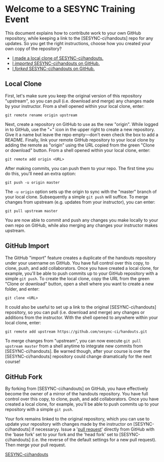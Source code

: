 # Welcome to a SESYNC Training Event

This document explains how to contribute work to your own GitHub repository, while keeping a link to the [SESYNC-ci/handouts] repo for any updates. So you get the right instructions, choose how you created your own copy of the repository?

- [I made a local clone of SESYNC-ci/handouts.](#local-clone)
- [I *imported* SESYNC-ci/handouts on GitHub.](#github-import)
- [I *forked* SESYNC-ci/handouts on GitHub.](#github-fork)

## Local Clone

First, let's make sure you keep the original version of this repository "upstream", so you can pull (i.e. download and merge) any changes made by your instructor. From a shell opened within your local clone, enter:

    git remote rename origin upstream

Next, create a repository on GitHub to use as the new "origin". While logged in to GitHub, use the "+" icon in the upper right to create a new repository. Give it a name but leave the repo empty&mdash;don't even check the box to add a README. Finally, link your remote GitHub repository to your local clone by adding the remote as "origin" using the URL copied from the green "Clone or download" button. From a shell opened within your local clone, enter:

    git remote add origin <URL>
	
After making commits, you can push them to your repo. The first time you do this, you'll need an extra option:

    git push -u origin master
    
The `-u origin` option sets up the origin to sync with the "master" branch of your local clone. Subsequently a simple `git push` will suffice. To merge changes from upstream (e.g. updates from your instructor), you can enter:

    git pull upstream master
   
You are now able to commit and push any changes you make locally to your own repo on GitHub, while also merging any changes your instructor makes upstream.

## GitHub Import

The GitHub "import" feature creates a duplicate of the handouts repository under your username on GitHub. You have full control over this copy, to clone, push, and add collaborators. Once you have created a local clone, for example, you'll be able to push commits up to your GitHub repository with a simple `git push`. To create the local clone, copy the URL from the green "Clone or download" button, open a shell where you want to create a new folder, and enter:

    git clone <URL>


It could also be useful to set up a link to the original [SESYNC-ci/handouts] repository, so you can pull (i.e. download and merge) any changes or additions from the instructor. With the shell opened to anywhere within your local clone, enter:

    git remote add upstream https://github.com/sesync-ci/handouts.git

To merge changes from "upstream", you can now execute `git pull upstream master` from a shell anytime to integrate new commits from [SESYNC-ci/handouts]. Be warned though, after your course is over the [SESYNC-ci/handouts] repository could change dramatically for the next course!

## GitHub Fork

By forking from [SESYNC-ci/handouts] on GitHub, you have effectively become the owner of a mirror of the handouts repository. You have full control over this copy, to clone, push, and add collaborators. Once you have created a local clone, for example, you'll be able to push commits up to your repository with a simple `git push`.

Your fork remains linked to the original repository, which you can use to update your repository with changes made by the instructor on [SESYNC-ci/handouts] if necessaryy. Issue a '[pull request](https://help.github.com/articles/about-pull-requests/)' directly from GitHub with the 'base fork' set to your fork and the 'head fork' set to [SESYNC-ci/handouts] (i.e. the reverse of the default settings for a new pull request). Then merge your pull request.

[SESYNC-ci/handouts](https://github.com/sesync-ci/handouts)

